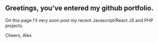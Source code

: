 
## Greetings, you've entered my github portfolio.

On this page I'll very soon post my recent Javascript/React JS and PHP projects.

Cheers, Alex

